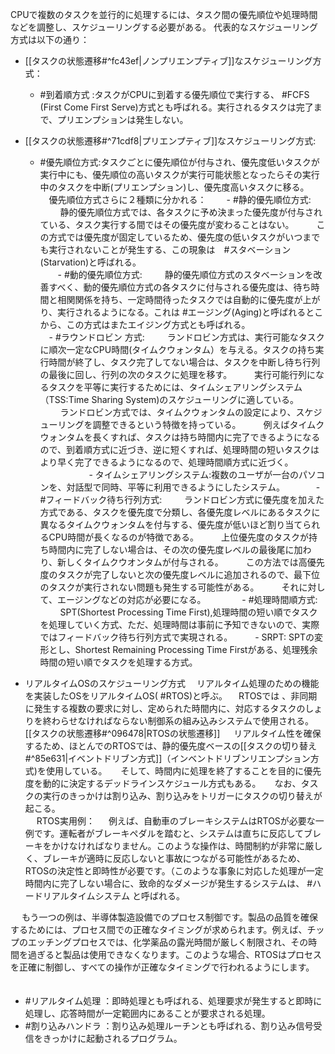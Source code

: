 CPUで複数のタスクを並行的に処理するには、タスク間の優先順位や処理時間などを調整し、スケジューリングする必要がある。
代表的なスケジューリング方式は以下の通り：
- [[タスクの状態遷移#^fc43ef|ノンプリエンプティブ]]なスケジューリング方式：
  - #到着順方式 :タスクがCPUに到着する優先順位で実行する、 #FCFS (First Come First Serve)方式とも呼ばれる。実行されるタスクは完了まで、プリエンプションは発生しない。
- [[タスクの状態遷移#^71cdf8|プリエンプティブ]]なスケジューリング方式:
  - #優先順位方式:タスクごとに優先順位が付与され、優先度低いタスクが実行中にも、優先順位の高いタスクが実行可能状態となったらその実行中のタスクを中断(プリエンプション)し、優先度高いタスクに移る。
　優先順位方式さらに２種類に分かれる：
　　- #静的優先順位方式:
　　  静的優先順位方式では、各タスクに予め決まった優先度が付与されている、タスク実行する間ではその優先度が変わることはない。
　　  この方式では優先度が固定しているため、優先度の低いタスクがいつまでも実行されないことが発生する、この現象は　#スタベーション(Starvation)と呼ばれる。
　　  
　　- #動的優先順位方式:
　　  静的優先順位方式のスタベーションを改善すべく、動的優先順位方式の各タスクに付与される優先度は、待ち時間と相関関係を持ち、一定時間待ったタスクでは自動的に優先度が上がり、実行されるようになる。これは #エージング(Aging)と呼ばれるとこから、この方式はまたエイジング方式とも呼ばれる。
　　  
　- #ラウンドロビン 方式:
　  　ランドロビン方式は、実行可能なタスクに順次一定なCPU時間(タイムクウォンタム）を与える。タスクの持ち実行時間が終了し、タスク完了してない場合は、タスクを中断し待ち行列の最後に回し、行列の次のタスクに処理を移す。
　  　実行可能行列になるタスクを平等に実行するためには、タイムシェアリングシステム（TSS:Time Sharing System)のスケジューリングに適している。
　  　ランドロビン方式では、タイムクウォンタムの設定により、スケジューリングを調整できるという特徴を持っている。
　  　例えばタイムクウォンタムを長くすれば、タスクは持ち時間内に完了できるようになるので、到着順方式に近づき、逆に短くすれば、処理時間の短いタスクはより早く完了できるようになるので、処理時間順方式に近づく。
　  　
　　　- タイムシェアリングシステム:複数のユーザが一台のパソコンを、対話型で同時、平等に利用できるようにしたシステム。
　　
　- #フィードバック待ち行列方式:
　  　ランドロビン方式に優先度を加えた方式である、タスクを優先度で分類し、各優先度レベルにあるタスクに異なるタイムクウォンタムを付与する、優先度が低いほど割り当てられるCPU時間が長くなるのが特徴である。
　  　上位優先度のタスクが持ち時間内に完了しない場合は、その次の優先度レベルの最後尾に加わり、新しくタイムクウオンタムが付与される。
　  　この方法では高優先度のタスクが完了しないと次の優先度レベルに追加されるので、最下位のタスクが実行されない問題も発生する可能性がある。
　  　それに対して、エージングなどの対応が必要になる。
　  　
　  - #処理時間順方式:
　   　SPT(Shortest Processing Time First),処理時間の短い順でタスクを処理していく方式、ただ、処理時間は事前に予知できないので、実際ではフィードバック待ち行列方式で実現される。
　   　- SRPT: SPTの変形とし、Shortest Remaining Processing Time Firstがある、処理残余時間の短い順でタスクを処理する方式。

- リアルタイムOSのスケジューリング方式
  　リアルタイム処理のための機能を実装したOSをリアルタイムOS( #RTOS)と呼ぶ。
  　RTOSでは 、非同期に発生する複数の要求に対し、定められた時間内に、対応するタスクのしょりを終わらせなければならない制御系の組み込みシステムで使用される。[[タスクの状態遷移#^096478|RTOSの状態遷移]]
　  リアルタイム性を確保するため、ほとんでのRTOSでは、静的優先度ベースの[[タスクの切り替え#^85e631|イベントドリブン方式]]（インベントドリブンリエンプション方式)を使用している。
　  そして、時間内に処理を終了することを目的に優先度を動的に決定するデッドラインスケジュール方式もある。
　  なお、タスクの実行のきっかけは割り込み、割り込みをトリガーにタスクの切り替えが起こる。
　  
　  RTOS実用例：
　  例えば、自動車のブレーキシステムはRTOSが必要な一例です。運転者がブレーキペダルを踏むと、システムは直ちに反応してブレーキをかけなければなりません。このような操作は、時間制約が非常に厳しく、ブレーキが適時に反応しないと事故につながる可能性があるため、RTOSの決定性と即時性が必要です。（このような事象に対応した処理が一定時間内に完了しない場合に、致命的なダメージが発生するシステムは、 #ハードリアルタイムシステム と呼ばれる。

　  もう一つの例は、半導体製造設備でのプロセス制御です。製品の品質を確保するためには、プロセス間での正確なタイミングが求められます。例えば、チップのエッチングプロセスでは、化学薬品の露光時間が厳しく制限され、その時間を過ぎると製品は使用できなくなります。このような場合、RTOSはプロセスを正確に制御し、すべての操作が正確なタイミングで行われるようにします。
　
- #リアルタイム処理 ：即時処理とも呼ばれる、処理要求が発生すると即時に処理し、応答時間が一定範囲内にあることが要求される処理。
- #割り込みハンドラ ：割り込み処理ルーチンとも呼ばれる、割り込み信号受信をきっかけに起動されるプログラム。
